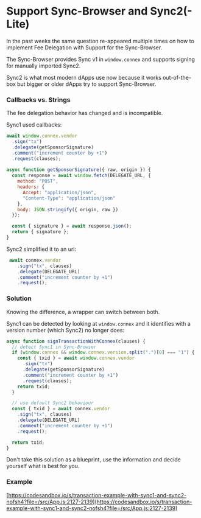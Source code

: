 # Support Sync-Browser and Sync2(-Lite)

In the past weeks the same question re-appeared multiple times on how to implement Fee Delegation with Support for the Sync-Browser.

The Sync-Browser provides Sync v1 in `window.connex` and supports signing for manually imported Sync2.

Sync2 is what most modern dApps use now because it works out-of-the-box but bigger or older dApps try to support Sync-Browser.

### Callbacks vs. Strings

The fee delegation behavior has changed and is incompatible.

Sync1 used callbacks:

```javascript
await window.connex.vendor
  .sign("tx")
  .delegate(getSponsorSignature)
  .comment("increment counter by +1")
  .request(clauses);
  
async function getSponsorSignature({ raw, origin }) {
  const response = await window.fetch(DELEGATE_URL, {
    method: "POST",
    headers: {
      Accept: "application/json",
      "Content-Type": "application/json"
    },
    body: JSON.stringify({ origin, raw })
  });

  const { signature } = await response.json();
  return { signature };
}
```

Sync2 simplified it to an url:

```javascript
 await connex.vendor
    .sign("tx", clauses)
    .delegate(DELEGATE_URL)
    .comment("increment counter by +1")
    .request();
```

### Solution

Knowing the difference, a wrapper can switch between both.

Sync1 can be detected by looking at `window.connex` and it identifies with a version number (which Sync2) no longer does:

```javascript
async function signTransactionWithConnex(clauses) {
  // detect Sync1 in Sync-Browser
  if (window.connex && window.connex.version.split(".")[0] === "1") {
    const { txid } = await window.connex.vendor
      .sign("tx")
      .delegate(getSponsorSignature)
      .comment("increment counter by +1")
      .request(clauses);
    return txid;
  }

  // use default Sync2 behaviour
  const { txid } = await connex.vendor
    .sign("tx", clauses)
    .delegate(DELEGATE_URL)
    .comment("increment counter by +1")
    .request();

  return txid;
}
```

Don't take this solution as a blueprint, use the information and decide yourself what is best for you.

### Example

[https://codesandbox.io/s/transaction-example-with-sync1-and-sync2-nofsh4?file=/src/App.js:2127-2139](https://codesandbox.io/s/transaction-example-with-sync1-and-sync2-nofsh4?file=/src/App.js:2127-2139)
